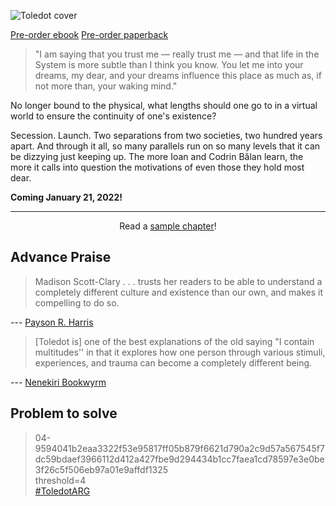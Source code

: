 ![Toledot cover](/cover.png)

<script src="https://gumroad.com/js/gumroad.js"></script>
<a class="gumroad-button" href="https://makyo.gumroad.com/l/VwxSLo">Pre-order ebook</a> <a class="gumroad-button" href="https://makyo-ink.square.site/product/post-self-2-toledot/11">Pre-order paperback</a>

> "I am saying that you trust me — really trust me — and that life in the System is more subtle than I think you know. You let me into your dreams, my dear, and your dreams influence this place as much as, if not more than, your waking mind."

No longer bound to the physical, what lengths should one go to in a virtual world to ensure the continuity of one's existence?

Secession. Launch. Two separations from two societies, two hundred years apart. And through it all, so many parallels run on so many levels that it can be dizzying just keeping up. The more Ioan and Codrin Bălan learn, the more it calls into question the motivations of even those they hold most dear.

**Coming January 21, 2022!**

-----

<p style="text-indent: 0; text-align: center">Read a <a href="/sample">sample chapter</a>!</p>


## Advance Praise

> Madison Scott-Clary . . . trusts her readers to be able to understand a completely different culture and existence than our own, and makes it compelling to do so.

--- [Payson R. Harris](https://www.goodreads.com/review/show/4376557723)

> \[Toledot is\] one of the best explanations of the old saying "I contain multitudes'' in that it explores how one person through various stimuli, experiences, and trauma can become a completely different being.

--- [Nenekiri Bookwyrm](https://www.goodreads.com/review/show/4389421663)

## Problem to solve

> 04-9594041b2eaa3322f53e95817ff05b879f6621d790a2c9d57a567545f7dc59bdaef3966112d412a427fbe9d294434b1cc7faea1cd78597e3e0be3f26c5f506eb97a01e9affdf1325  
> threshold=4  
> [#ToledotARG](https://twitter.com/search?q=%23ToledotARG&src=typed_query&f=top)

